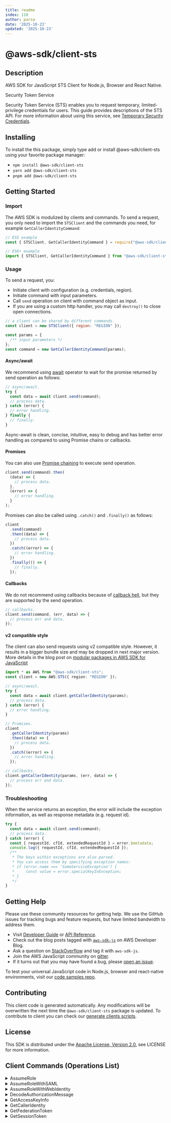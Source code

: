 ```yaml
---
title: readme
index: 110
author: parsa
date: '2025-10-23'
updated: '2025-10-23'
---
```

<!-- generated file, do not edit directly -->

# @aws-sdk/client-sts

## Description

AWS SDK for JavaScript STS Client for Node.js, Browser and React Native.

<fullname>Security Token Service</fullname>

<p>Security Token Service (STS) enables you to request temporary, limited-privilege
credentials for users. This guide provides descriptions of the STS API. For
more information about using this service, see <a href="https://docs.aws.amazon.com/IAM/latest/UserGuide/id_credentials_temp.html">Temporary Security Credentials</a>.</p>

## Installing

To install the this package, simply type add or install @aws-sdk/client-sts
using your favorite package manager:

- `npm install @aws-sdk/client-sts`
- `yarn add @aws-sdk/client-sts`
- `pnpm add @aws-sdk/client-sts`

## Getting Started

### Import

The AWS SDK is modulized by clients and commands.
To send a request, you only need to import the `STSClient` and
the commands you need, for example `GetCallerIdentityCommand`:

```js
// ES5 example
const { STSClient, GetCallerIdentityCommand } = require("@aws-sdk/client-sts");
```

```ts
// ES6+ example
import { STSClient, GetCallerIdentityCommand } from "@aws-sdk/client-sts";
```

### Usage

To send a request, you:

- Initiate client with configuration (e.g. credentials, region).
- Initiate command with input parameters.
- Call `send` operation on client with command object as input.
- If you are using a custom http handler, you may call `destroy()` to close open connections.

```js
// a client can be shared by different commands.
const client = new STSClient({ region: "REGION" });

const params = {
  /** input parameters */
};
const command = new GetCallerIdentityCommand(params);
```

#### Async/await

We recommend using [await](https://developer.mozilla.org/en-US/docs/Web/JavaScript/Reference/Operators/await)
operator to wait for the promise returned by send operation as follows:

```js
// async/await.
try {
  const data = await client.send(command);
  // process data.
} catch (error) {
  // error handling.
} finally {
  // finally.
}
```

Async-await is clean, concise, intuitive, easy to debug and has better error handling
as compared to using Promise chains or callbacks.

#### Promises

You can also use [Promise chaining](https://developer.mozilla.org/en-US/docs/Web/JavaScript/Guide/Using_promises#chaining)
to execute send operation.

```js
client.send(command).then(
  (data) => {
    // process data.
  },
  (error) => {
    // error handling.
  }
);
```

Promises can also be called using `.catch()` and `.finally()` as follows:

```js
client
  .send(command)
  .then((data) => {
    // process data.
  })
  .catch((error) => {
    // error handling.
  })
  .finally(() => {
    // finally.
  });
```

#### Callbacks

We do not recommend using callbacks because of [callback hell](http://callbackhell.com/),
but they are supported by the send operation.

```js
// callbacks.
client.send(command, (err, data) => {
  // process err and data.
});
```

#### v2 compatible style

The client can also send requests using v2 compatible style.
However, it results in a bigger bundle size and may be dropped in next major version. More details in the blog post
on [modular packages in AWS SDK for JavaScript](https://aws.amazon.com/blogs/developer/modular-packages-in-aws-sdk-for-javascript/)

```ts
import * as AWS from "@aws-sdk/client-sts";
const client = new AWS.STS({ region: "REGION" });

// async/await.
try {
  const data = await client.getCallerIdentity(params);
  // process data.
} catch (error) {
  // error handling.
}

// Promises.
client
  .getCallerIdentity(params)
  .then((data) => {
    // process data.
  })
  .catch((error) => {
    // error handling.
  });

// callbacks.
client.getCallerIdentity(params, (err, data) => {
  // process err and data.
});
```

### Troubleshooting

When the service returns an exception, the error will include the exception information,
as well as response metadata (e.g. request id).

```js
try {
  const data = await client.send(command);
  // process data.
} catch (error) {
  const { requestId, cfId, extendedRequestId } = error.$metadata;
  console.log({ requestId, cfId, extendedRequestId });
  /**
   * The keys within exceptions are also parsed.
   * You can access them by specifying exception names:
   * if (error.name === 'SomeServiceException') {
   *     const value = error.specialKeyInException;
   * }
   */
}
```

## Getting Help

Please use these community resources for getting help.
We use the GitHub issues for tracking bugs and feature requests, but have limited bandwidth to address them.

- Visit [Developer Guide](https://docs.aws.amazon.com/sdk-for-javascript/v3/developer-guide/welcome.html)
  or [API Reference](https://docs.aws.amazon.com/AWSJavaScriptSDK/v3/latest/index.html).
- Check out the blog posts tagged with [`aws-sdk-js`](https://aws.amazon.com/blogs/developer/tag/aws-sdk-js/)
  on AWS Developer Blog.
- Ask a question on [StackOverflow](https://stackoverflow.com/questions/tagged/aws-sdk-js) and tag it with `aws-sdk-js`.
- Join the AWS JavaScript community on [gitter](https://gitter.im/aws/aws-sdk-js-v3).
- If it turns out that you may have found a bug, please [open an issue](https://github.com/aws/aws-sdk-js-v3/issues/new/choose).

To test your universal JavaScript code in Node.js, browser and react-native environments,
visit our [code samples repo](https://github.com/aws-samples/aws-sdk-js-tests).

## Contributing

This client code is generated automatically. Any modifications will be overwritten the next time the `@aws-sdk/client-sts` package is updated.
To contribute to client you can check our [generate clients scripts](https://github.com/aws/aws-sdk-js-v3/tree/main/scripts/generate-clients).

## License

This SDK is distributed under the
[Apache License, Version 2.0](http://www.apache.org/licenses/LICENSE-2.0),
see LICENSE for more information.

## Client Commands (Operations List)

<details>
<summary>
AssumeRole
</summary>

[Command API Reference](https://docs.aws.amazon.com/AWSJavaScriptSDK/v3/latest/client/sts/command/AssumeRoleCommand/) / [Input](https://docs.aws.amazon.com/AWSJavaScriptSDK/v3/latest/Package/-aws-sdk-client-sts/Interface/AssumeRoleCommandInput/) / [Output](https://docs.aws.amazon.com/AWSJavaScriptSDK/v3/latest/Package/-aws-sdk-client-sts/Interface/AssumeRoleCommandOutput/)

</details>
<details>
<summary>
AssumeRoleWithSAML
</summary>

[Command API Reference](https://docs.aws.amazon.com/AWSJavaScriptSDK/v3/latest/client/sts/command/AssumeRoleWithSAMLCommand/) / [Input](https://docs.aws.amazon.com/AWSJavaScriptSDK/v3/latest/Package/-aws-sdk-client-sts/Interface/AssumeRoleWithSAMLCommandInput/) / [Output](https://docs.aws.amazon.com/AWSJavaScriptSDK/v3/latest/Package/-aws-sdk-client-sts/Interface/AssumeRoleWithSAMLCommandOutput/)

</details>
<details>
<summary>
AssumeRoleWithWebIdentity
</summary>

[Command API Reference](https://docs.aws.amazon.com/AWSJavaScriptSDK/v3/latest/client/sts/command/AssumeRoleWithWebIdentityCommand/) / [Input](https://docs.aws.amazon.com/AWSJavaScriptSDK/v3/latest/Package/-aws-sdk-client-sts/Interface/AssumeRoleWithWebIdentityCommandInput/) / [Output](https://docs.aws.amazon.com/AWSJavaScriptSDK/v3/latest/Package/-aws-sdk-client-sts/Interface/AssumeRoleWithWebIdentityCommandOutput/)

</details>
<details>
<summary>
DecodeAuthorizationMessage
</summary>

[Command API Reference](https://docs.aws.amazon.com/AWSJavaScriptSDK/v3/latest/client/sts/command/DecodeAuthorizationMessageCommand/) / [Input](https://docs.aws.amazon.com/AWSJavaScriptSDK/v3/latest/Package/-aws-sdk-client-sts/Interface/DecodeAuthorizationMessageCommandInput/) / [Output](https://docs.aws.amazon.com/AWSJavaScriptSDK/v3/latest/Package/-aws-sdk-client-sts/Interface/DecodeAuthorizationMessageCommandOutput/)

</details>
<details>
<summary>
GetAccessKeyInfo
</summary>

[Command API Reference](https://docs.aws.amazon.com/AWSJavaScriptSDK/v3/latest/client/sts/command/GetAccessKeyInfoCommand/) / [Input](https://docs.aws.amazon.com/AWSJavaScriptSDK/v3/latest/Package/-aws-sdk-client-sts/Interface/GetAccessKeyInfoCommandInput/) / [Output](https://docs.aws.amazon.com/AWSJavaScriptSDK/v3/latest/Package/-aws-sdk-client-sts/Interface/GetAccessKeyInfoCommandOutput/)

</details>
<details>
<summary>
GetCallerIdentity
</summary>

[Command API Reference](https://docs.aws.amazon.com/AWSJavaScriptSDK/v3/latest/client/sts/command/GetCallerIdentityCommand/) / [Input](https://docs.aws.amazon.com/AWSJavaScriptSDK/v3/latest/Package/-aws-sdk-client-sts/Interface/GetCallerIdentityCommandInput/) / [Output](https://docs.aws.amazon.com/AWSJavaScriptSDK/v3/latest/Package/-aws-sdk-client-sts/Interface/GetCallerIdentityCommandOutput/)

</details>
<details>
<summary>
GetFederationToken
</summary>

[Command API Reference](https://docs.aws.amazon.com/AWSJavaScriptSDK/v3/latest/client/sts/command/GetFederationTokenCommand/) / [Input](https://docs.aws.amazon.com/AWSJavaScriptSDK/v3/latest/Package/-aws-sdk-client-sts/Interface/GetFederationTokenCommandInput/) / [Output](https://docs.aws.amazon.com/AWSJavaScriptSDK/v3/latest/Package/-aws-sdk-client-sts/Interface/GetFederationTokenCommandOutput/)

</details>
<details>
<summary>
GetSessionToken
</summary>

[Command API Reference](https://docs.aws.amazon.com/AWSJavaScriptSDK/v3/latest/client/sts/command/GetSessionTokenCommand/) / [Input](https://docs.aws.amazon.com/AWSJavaScriptSDK/v3/latest/Package/-aws-sdk-client-sts/Interface/GetSessionTokenCommandInput/) / [Output](https://docs.aws.amazon.com/AWSJavaScriptSDK/v3/latest/Package/-aws-sdk-client-sts/Interface/GetSessionTokenCommandOutput/)

</details>
